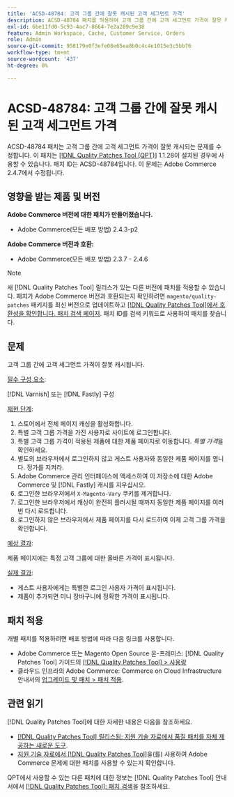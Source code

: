 ```yaml
---
title: 'ACSD-48784: 고객 그룹 간에 잘못 캐시된 고객 세그먼트 가격'
description: ACSD-48784 패치를 적용하여 고객 그룹 간에 고객 세그먼트 가격이 잘못 캐시되는 Adobe Commerce 문제를 수정합니다.
exl-id: 6be11fd0-5c93-4ac7-8664-7e2a289c9e38
feature: Admin Workspace, Cache, Customer Service, Orders
role: Admin
source-git-commit: 958179e0f3efe08e65ea8b0c4c4e1015e3c5bb76
workflow-type: tm+mt
source-wordcount: '437'
ht-degree: 0%

---
```


# ACSD-48784: 고객 그룹 간에 잘못 캐시된 고객 세그먼트 가격

ACSD-48784 패치는 고객 그룹 간에 고객 세그먼트 가격이 잘못 캐시되는 문제를 수정합니다. 이 패치는 [[!DNL Quality Patches Tool (QPT)]](/help/announcements/adobe-commerce-announcements/magento-quality-patches-released-new-tool-to-self-serve-quality-patches.md) 1.1.28이 설치된 경우에 사용할 수 있습니다. 패치 ID는 ACSD-48784입니다. 이 문제는 Adobe Commerce 2.4.7에서 수정됩니다.

## 영향을 받는 제품 및 버전

**Adobe Commerce 버전에 대한 패치가 만들어졌습니다.**

* Adobe Commerce(모든 배포 방법) 2.4.3-p2

**Adobe Commerce 버전과 호환:**

* Adobe Commerce(모든 배포 방법) 2.3.7 - 2.4.6

>[!NOTE]
>
>새 [!DNL Quality Patches Tool] 릴리스가 있는 다른 버전에 패치를 적용할 수 있습니다. 패치가 Adobe Commerce 버전과 호환되는지 확인하려면 `magento/quality-patches` 패키지를 최신 버전으로 업데이트하고 [[!DNL Quality Patches Tool]에서 호환성을 확인합니다. 패치 검색 페이지](https://experienceleague.adobe.com/tools/commerce-quality-patches/index.html). 패치 ID를 검색 키워드로 사용하여 패치를 찾습니다.

## 문제

고객 그룹 간에 고객 세그먼트 가격이 잘못 캐시됩니다.

<u>필수 구성 요소</u>:

[!DNL Varnish] 또는 [!DNL Fastly] 구성

<u>재현 단계</u>:

1. 스토어에서 전체 페이지 캐싱을 활성화합니다.
1. 특별 고객 그룹 가격을 가진 사용자로 사이트에 로그인합니다.
1. 특별 고객 그룹 가격이 적용된 제품에 대한 제품 페이지로 이동합니다. *특별 가격*&#x200B;을 확인하세요.
1. 별도의 브라우저에서 로그인하지 않고 게스트 사용자와 동일한 제품 페이지를 엽니다. 정가를 지켜라.
1. Adobe Commerce 관리 인터페이스에 액세스하여 이 저장소에 대한 Adobe Commerce 및 [!DNL Fastly] 캐시를 지우십시오.
1. 로그인한 브라우저에서 `X-Magento-Vary` 쿠키를 제거합니다.
1. 로그인한 브라우저에서 캐싱이 완전히 플러시될 때까지 동일한 제품 페이지를 여러 번 다시 로드합니다.
1. 로그인하지 않은 브라우저에서 제품 페이지를 다시 로드하여 이제 고객 그룹 가격을 확인합니다.

<u>예상 결과</u>:

제품 페이지에는 특정 고객 그룹에 대한 올바른 가격이 표시됩니다.

<u>실제 결과</u>:

* 게스트 사용자에게는 특별한 로그인 사용자 가격이 표시됩니다.
* 제품이 추가되면 미니 장바구니에 정확한 가격이 표시됩니다.

## 패치 적용

개별 패치를 적용하려면 배포 방법에 따라 다음 링크를 사용합니다.

* Adobe Commerce 또는 Magento Open Source 온-프레미스: [!DNL Quality Patches Tool] 가이드의 [[!DNL Quality Patches Tool] > 사용량](https://experienceleague.adobe.com/docs/commerce-operations/tools/quality-patches-tool/usage.html)
* 클라우드 인프라의 Adobe Commerce: Commerce on Cloud Infrastructure 안내서의 [업그레이드 및 패치 > 패치 적용](https://experienceleague.adobe.com/docs/commerce-cloud-service/user-guide/develop/upgrade/apply-patches.html).

## 관련 읽기

[!DNL Quality Patches Tool]에 대한 자세한 내용은 다음을 참조하세요.

* [[!DNL Quality Patches Tool] 릴리스됨: 지원 기술 자료에서 품질 패치를 자체 제공하는 새로운 도구](/help/announcements/adobe-commerce-announcements/magento-quality-patches-released-new-tool-to-self-serve-quality-patches.md).
* [지원 기술 자료에서  [!DNL Quality Patches Tool]](/help/support-tools/patches-available-in-qpt-tool/check-patch-for-magento-issue-with-magento-quality-patches.md)을(를) 사용하여 Adobe Commerce 문제에 대한 패치를 사용할 수 있는지 확인합니다.

QPT에서 사용할 수 있는 다른 패치에 대한 정보는 [!DNL Quality Patches Tool] 안내서에서 [[!DNL Quality Patches Tool]: 패치 검색](https://experienceleague.adobe.com/tools/commerce-quality-patches/index.html)을 참조하세요.
